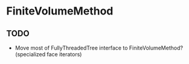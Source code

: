 # FiniteVolumeMethod

## TODO
- Move most of FullyThreadedTree interface to FiniteVolumeMethod? (specialized face iterators)
